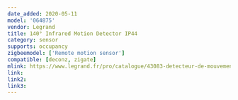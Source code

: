 ```yaml
---
date_added: 2020-05-11
model: '064875'
vendor: Legrand
title: 140° Infrared Motion Detector IP44
category: sensor
supports: occupancy
zigbeemodel: ['Remote motion sensor']
compatible: [deconz, zigate]
mlink: https://www.legrand.fr/pro/catalogue/43083-detecteur-de-mouvements-sans-fil-ip-44/detecteur-de-mouvement-infrarouge-140deg-sans-fil-connecte-pour-installation-with-netatmo-portee-8m-ip44-blanc
link: 
link2:
link3: 
---
```

